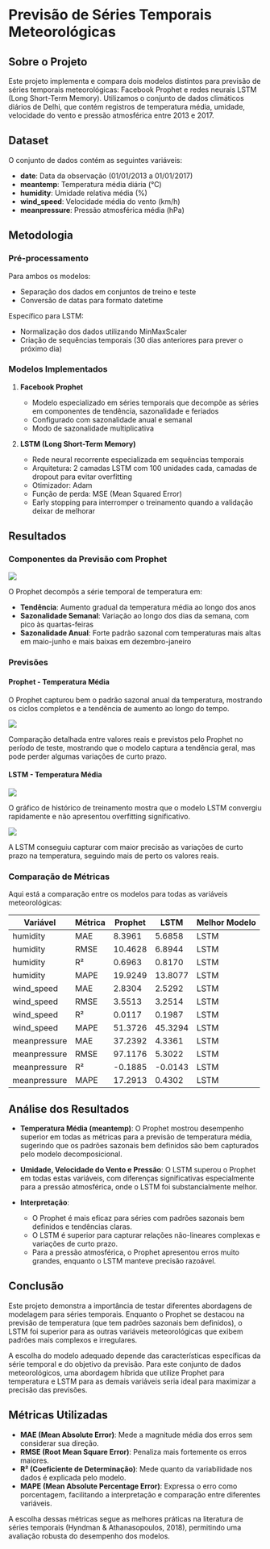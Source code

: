 # Previsão de Séries Temporais Meteorológicas

## Sobre o Projeto

Este projeto implementa e compara dois modelos distintos para previsão de séries temporais meteorológicas: Facebook Prophet e redes neurais LSTM (Long Short-Term Memory). Utilizamos o conjunto de dados climáticos diários de Delhi, que contém registros de temperatura média, umidade, velocidade do vento e pressão atmosférica entre 2013 e 2017.

## Dataset

O conjunto de dados contém as seguintes variáveis:
- **date**: Data da observação (01/01/2013 a 01/01/2017)
- **meantemp**: Temperatura média diária (°C)
- **humidity**: Umidade relativa média (%)
- **wind_speed**: Velocidade média do vento (km/h)
- **meanpressure**: Pressão atmosférica média (hPa)

## Metodologia

### Pré-processamento

Para ambos os modelos:
- Separação dos dados em conjuntos de treino e teste
- Conversão de datas para formato datetime

Específico para LSTM:
- Normalização dos dados utilizando MinMaxScaler
- Criação de sequências temporais (30 dias anteriores para prever o próximo dia)

### Modelos Implementados

1. **Facebook Prophet**
   - Modelo especializado em séries temporais que decompõe as séries em componentes de tendência, sazonalidade e feriados
   - Configurado com sazonalidade anual e semanal
   - Modo de sazonalidade multiplicativa

2. **LSTM (Long Short-Term Memory)**
   - Rede neural recorrente especializada em sequências temporais
   - Arquitetura: 2 camadas LSTM com 100 unidades cada, camadas de dropout para evitar overfitting
   - Otimizador: Adam
   - Função de perda: MSE (Mean Squared Error)
   - Early stopping para interromper o treinamento quando a validação deixar de melhorar

## Resultados

### Componentes da Previsão com Prophet

![](charts/2.png)

O Prophet decompôs a série temporal de temperatura em:
- **Tendência**: Aumento gradual da temperatura média ao longo dos anos
- **Sazonalidade Semanal**: Variação ao longo dos dias da semana, com pico às quartas-feiras
- **Sazonalidade Anual**: Forte padrão sazonal com temperaturas mais altas em maio-junho e mais baixas em dezembro-janeiro

### Previsões

#### Prophet - Temperatura Média

O Prophet capturou bem o padrão sazonal anual da temperatura, mostrando os ciclos completos e a tendência de aumento ao longo do tempo.

![](charts/3.png)

Comparação detalhada entre valores reais e previstos pelo Prophet no período de teste, mostrando que o modelo captura a tendência geral, mas pode perder algumas variações de curto prazo.

#### LSTM - Temperatura Média

![](charts/4.png)

O gráfico de histórico de treinamento mostra que o modelo LSTM convergiu rapidamente e não apresentou overfitting significativo.

![](charts/5.png)

A LSTM conseguiu capturar com maior precisão as variações de curto prazo na temperatura, seguindo mais de perto os valores reais.

### Comparação de Métricas

Aqui está a comparação entre os modelos para todas as variáveis meteorológicas:

| Variável | Métrica | Prophet | LSTM | Melhor Modelo |
|----------|---------|---------|------|---------------|
| humidity | MAE | 8.3961 | 5.6858 | LSTM |
| humidity | RMSE | 10.4628 | 6.8944 | LSTM |
| humidity | R² | 0.6963 | 0.8170 | LSTM |
| humidity | MAPE | 19.9249 | 13.8077 | LSTM |
| wind_speed | MAE | 2.8304 | 2.5292 | LSTM |
| wind_speed | RMSE | 3.5513 | 3.2514 | LSTM |
| wind_speed | R² | 0.0117 | 0.1987 | LSTM |
| wind_speed | MAPE | 51.3726 | 45.3294 | LSTM |
| meanpressure | MAE | 37.2392 | 4.3361 | LSTM |
| meanpressure | RMSE | 97.1176 | 5.3022 | LSTM |
| meanpressure | R² | -0.1885 | -0.0143 | LSTM |
| meanpressure | MAPE | 17.2913 | 0.4302 | LSTM |

## Análise dos Resultados

- **Temperatura Média (meantemp)**: O Prophet mostrou desempenho superior em todas as métricas para a previsão de temperatura média, sugerindo que os padrões sazonais bem definidos são bem capturados pelo modelo decomposicional.

- **Umidade, Velocidade do Vento e Pressão**: O LSTM superou o Prophet em todas estas variáveis, com diferenças significativas especialmente para a pressão atmosférica, onde o LSTM foi substancialmente melhor.

- **Interpretação**: 
  - O Prophet é mais eficaz para séries com padrões sazonais bem definidos e tendências claras.
  - O LSTM é superior para capturar relações não-lineares complexas e variações de curto prazo.
  - Para a pressão atmosférica, o Prophet apresentou erros muito grandes, enquanto o LSTM manteve precisão razoável.

## Conclusão

Este projeto demonstra a importância de testar diferentes abordagens de modelagem para séries temporais. Enquanto o Prophet se destacou na previsão de temperatura (que tem padrões sazonais bem definidos), o LSTM foi superior para as outras variáveis meteorológicas que exibem padrões mais complexos e irregulares.

A escolha do modelo adequado depende das características específicas da série temporal e do objetivo da previsão. Para este conjunto de dados meteorológicos, uma abordagem híbrida que utilize Prophet para temperatura e LSTM para as demais variáveis seria ideal para maximizar a precisão das previsões.

## Métricas Utilizadas

- **MAE (Mean Absolute Error)**: Mede a magnitude média dos erros sem considerar sua direção.
- **RMSE (Root Mean Square Error)**: Penaliza mais fortemente os erros maiores.
- **R² (Coeficiente de Determinação)**: Mede quanto da variabilidade nos dados é explicada pelo modelo.
- **MAPE (Mean Absolute Percentage Error)**: Expressa o erro como porcentagem, facilitando a interpretação e comparação entre diferentes variáveis.

A escolha dessas métricas segue as melhores práticas na literatura de séries temporais (Hyndman & Athanasopoulos, 2018), permitindo uma avaliação robusta do desempenho dos modelos.